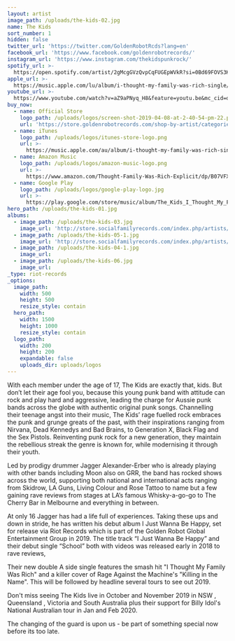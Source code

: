 ```yaml
---
layout: artist
image_path: /uploads/the-kids-02.jpg
name: The Kids
sort_number: 1
hidden: false
twitter_url: 'https://twitter.com/GoldenRobotRcds?lang=en'
facebook_url: 'https://www.facebook.com/goldenrobotrecords/'
instagram_url: 'https://www.instagram.com/thekidspunkrock/'
spotify_url: >-
  https://open.spotify.com/artist/2gMcgGVzQvpCqFUGEpWVkR?si=0Bd69FOVS3K-G6UsC9-1Zw
apple_url: >-
  https://music.apple.com/lu/album/i-thought-my-family-was-rich-single/1473583783
youtube_url: >-
  https://www.youtube.com/watch?v=aZ9aPNyq_H8&feature=youtu.be&mc_cid=d61f3a9f20&mc_eid=7273dff427
buy_now:
  - name: Official Store
    logo_path: /uploads/logos/screen-shot-2019-04-08-at-2-40-54-pm-22.png
    url: 'https://store.goldenrobotrecords.com/shop-by-artist/categories/the-kids'
  - name: iTunes
    logo_path: /uploads/logos/itunes-store-logo.png
    url: >-
      https://music.apple.com/au/album/i-thought-my-family-was-rich-single/1473583783?app=itunes
  - name: Amazon Music
    logo_path: /uploads/logos/amazon-music-logo.png
    url: >-
      https://www.amazon.com/Thought-Family-Was-Rich-Explicit/dp/B07VFXWR6N?mc_cid=d61f3a9f20&mc_eid=7273dff427&tag=smarturl-pivot-20
  - name: Google Play
    logo_path: /uploads/logos/google-play-logo.jpg
    url: >-
      https://play.google.com/store/music/album/The_Kids_I_Thought_My_Family_Was_Rich?id=Bjnfz4rwmgncxyyshrxiznowq6e&hl=en&mc_cid=d61f3a9f20&mc_eid=7273dff427
hero_path: /uploads/the-kids-01.jpg
albums:
  - image_path: /uploads/the-kids-03.jpg
    image_url: 'http://store.socialfamilyrecords.com/index.php/artists/the-kids.html'
  - image_path: /uploads/the-kids-05-1.jpg
    image_url: 'http://store.socialfamilyrecords.com/index.php/artists/the-kids.html'
  - image_path: /uploads/the-kids-04-1.jpg
    image_url:
  - image_path: /uploads/the-kids-06.jpg
    image_url:
_type: riot-records
_options:
  image_path:
    width: 500
    height: 500
    resize_style: contain
  hero_path:
    width: 1500
    height: 1000
    resize_style: contain
  logo_path:
    width: 200
    height: 200
    expandable: false
    uploads_dir: uploads/logos
---
```


With each member under the age of 17, The Kids are exactly that, kids. But don’t let their age fool you, because this young punk band with attitude can rock and play hard and aggressive, leading the charge for Aussie punk bands across the globe with authentic original punk songs. Channelling their teenage angst into their music, The Kids’ rage fuelled rock embraces the punk and grunge greats of the past, with their inspirations ranging from Nirvana, Dead Kennedys and Bad Brains, to Generation X, Black Flag and the Sex Pistols. Reinventing punk rock for a new generation, they maintain the rebellious streak the genre is known for, while modernising it through their youth.&nbsp;

Led by prodigy drummer Jagger Alexander-Erber who is already playing with other bands including Moon also on GRR, the band has rocked shows across the world, supporting both national and international acts ranging from Skidrow, LA Guns, Living Colour and Rose Tattoo to name but a few gaining rave reviews from stages at LA’s famous Whisky-a-go-go to The Cherry Bar in Melbourne and everything in between.

At only 16 Jagger has had a life full of experiences. Taking these ups and down in stride, he has written his debut album I Just Wanna Be Happy, set for release via Riot Records which is part of the Golden Robot Global Entertainment Group in 2019. The title track “I Just Wanna Be Happy” and their debut single “School” both with videos was released early in 2018 to rave reviews,

Their new double A side single features the smash hit "I Thought My Family Was Rich" and a killer cover of Rage Against the Machine's "Killing in the Name". This will be followed by headline several tours to see out 2019.

Don't miss seeing The Kids live in October and November 2019 in NSW , Queensland , Victoria and South Australia plus their support for Billy Idol's National Australian tour in Jan and Feb 2020.

The changing of the guard is upon us - be part of something special now before its too late.